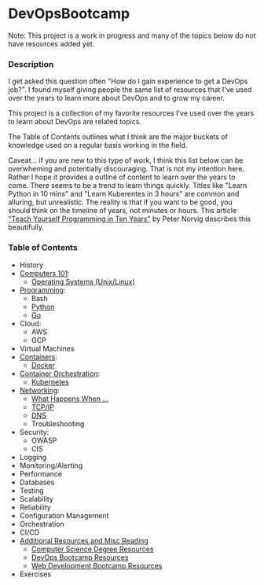 # DevOpsBootcamp

Note: This project is a work in progress and many of the topics below do not have resources added yet.

### Description

I get asked this question often "How do I gain experience to get a DevOps job?".  I found myself giving people the same list of resources that I've used over the years to learn more about DevOps and to grow my career.

This project is a collection of my favorite resources I've used over the years to learn about DevOps are related topics.

The Table of Contents outlines what I think are the major buckets of knowledge used on a regular basis working in the field.

Caveat... if you are new to this type of work, I think this list below can be overwheming and potentially discouraging. That is not my intention here. Rather I hope it provides a outline of content to learn over the years to come.  There seems to be a trend to learn things quickly. Titles like "Learn Python in 10 mins" and "Learn Kuberentes in 3 hours" are common and alluring, but unrealistic. The reality is that if you want to be good, you should think on the timeline of years, not minutes or hours. This article ["Teach Yourself Programming in Ten Years"](http://norvig.com/21-days.html) by Peter Norvig describes this beautifully.

### Table of Contents

- History
- [Computers 101](https://github.com/JessicaGreben/DevOpsBootcamp/tree/master/computers):
  - [Operating Systems (Unix/Linux)](https://github.com/JessicaGreben/DevOpsBootcamp/tree/master/programming#operating-systems)
- [Programming](https://github.com/JessicaGreben/DevOpsBootcamp/tree/master/programming):
	- Bash
	- [Python](https://github.com/JessicaGreben/DevOpsBootcamp/tree/master/programming#python)
	- [Go](https://github.com/JessicaGreben/DevOpsBootcamp/tree/master/programming#go)
- Cloud:
	- AWS
	- GCP
- Virtual Machines
- [Containers](https://github.com/JessicaGreben/DevOpsBootcamp/tree/master/containers):
	- [Docker](https://github.com/JessicaGreben/DevOpsBootcamp/tree/master/containers#docker)
- [Container Orchestration](https://github.com/JessicaGreben/DevOpsBootcamp/tree/master/containerorchestration):
	- [Kubernetes](https://github.com/JessicaGreben/DevOpsBootcamp/tree/master/containerorchestration#kubernetes)
- [Networking](https://github.com/JessicaGreben/DevOpsBootcamp/tree/master/networking):
	- [What Happens When ...](https://github.com/JessicaGreben/DevOpsBootcamp/tree/master/networking#what-happens-when)
	- [TCP/IP](https://github.com/JessicaGreben/DevOpsBootcamp/tree/master/networking#tcpip)
	- [DNS](https://github.com/JessicaGreben/DevOpsBootcamp/tree/master/networking#dns)
	- Troubleshooting
- Security:
	- OWASP
	- CIS
- Logging
- Monitoring/Alerting
- Performance
- Databases
- Testing
- Scalability
- Reliability
- Configuration Management
- Orchestration
- CI/CD
- [Additional Resources and Misc Reading](https://github.com/JessicaGreben/DevOpsBootcamp/tree/master/resources)
	- [Computer Science Degree Resources](https://github.com/JessicaGreben/DevOpsBootcamp/tree/master/resources#computer-science-degree-resources)
	- [DevOps Bootcamp Resources](https://github.com/JessicaGreben/DevOpsBootcamp/tree/master/resources#devops-bootcamp-resources)
	- [Web Development Bootcamp Resources](https://github.com/JessicaGreben/DevOpsBootcamp/tree/master/resources#web-development-bootcamp-resources)
- Exercises
